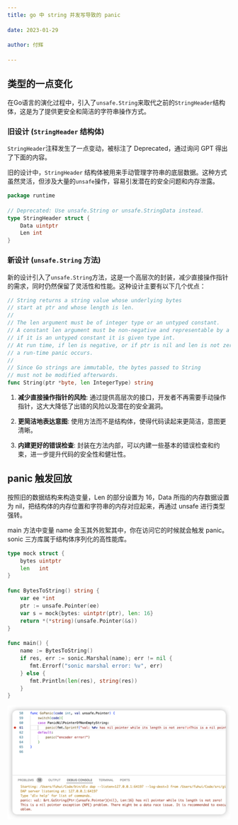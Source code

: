 ```yaml
---
title: go 中 string 并发写导致的 panic

date: 2023-01-29

author: 付辉

---
```


## 类型的一点变化

在Go语言的演化过程中，引入了`unsafe.String`来取代之前的`StringHeader`结构体，这是为了提供更安全和简洁的字符串操作方式。

### 旧设计 (`StringHeader` 结构体)

 `StringHeader`注释发生了一点变动，被标注了 Deprecated，通过询问 GPT 得出了下面的内容。

旧的设计中，`StringHeader` 结构体被用来手动管理字符串的底层数据。这种方式虽然灵活，但涉及大量的`unsafe`操作，容易引发潜在的安全问题和内存泄露。

```go
package runtime

// Deprecated: Use unsafe.String or unsafe.StringData instead.
type StringHeader struct {
	Data uintptr
	Len int
}
```

### 新设计 (`unsafe.String` 方法)

新的设计引入了`unsafe.String`方法，这是一个高层次的封装，减少直接操作指针的需求，同时仍然保留了灵活性和性能。这种设计主要有以下几个优点：

```go
// String returns a string value whose underlying bytes
// start at ptr and whose length is len.
//
// The len argument must be of integer type or an untyped constant.
// A constant len argument must be non-negative and representable by a value of type int;
// if it is an untyped constant it is given type int.
// At run time, if len is negative, or if ptr is nil and len is not zero,
// a run-time panic occurs.
//
// Since Go strings are immutable, the bytes passed to String
// must not be modified afterwards.
func String(ptr *byte, len IntegerType) string
```

1. **减少直接操作指针的风险**: 通过提供高层次的接口，开发者不再需要手动操作指针，这大大降低了出错的风险以及潜在的安全漏洞。
    
2. **更简洁地表达意图**: 使用方法而不是结构体，使得代码读起来更简洁，意图更清晰。
    
3. **内建更好的错误检查**: 封装在方法内部，可以内建一些基本的错误检查和约束，进一步提升代码的安全性和健壮性。

## panic 触发回放

按照旧的数据结构来构造变量，Len 的部分设置为 16，Data 所指的内存数据设置为 nil，把结构体的内存位置和字符串的内存对应起来，再通过 unsafe 进行类型强转。

main 方法中变量 name 金玉其外败絮其中，你在访问它的时候就会触发 panic。sonic 三方库属于结构体序列化的高性能库。

```go
type mock struct {  
    bytes uintptr  
    len   int  
}  
  
func BytesToString() string {  
    var ee *int  
    ptr := unsafe.Pointer(ee)  
    var s = mock{bytes: uintptr(ptr), len: 16}  
    return *(*string)(unsafe.Pointer(&s))  
}

func main() {  
    name := BytesToString()  
    if res, err := sonic.Marshal(name); err != nil {  
       fmt.Errorf("sonic marshal error: %v", err)  
    } else {  
       fmt.Println(len(res), string(res))  
    }
}
```

![panic](panic.png)
